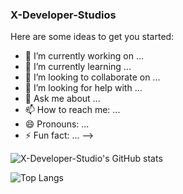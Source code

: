### X-Developer-Studios 

Here are some ideas to get you started:

- 🔭 I’m currently working on ...
- 🌱 I’m currently learning ...
- 👯 I’m looking to collaborate on ...
- 🤔 I’m looking for help with ...
- 💬 Ask me about ...
- 📫 How to reach me: ...
- 😄 Pronouns: ...
- ⚡ Fun fact: ...
-->

![X-Developer-Studio's GitHub stats](https://github-readme-stats.vercel.app/api?username=X-Developer-Studios&show_icons=true&theme=dark)

![Top Langs](https://github-readme-stats.vercel.app/api/top-langs/?username=X-Developer-Studios&layout=compact&theme=dark)
